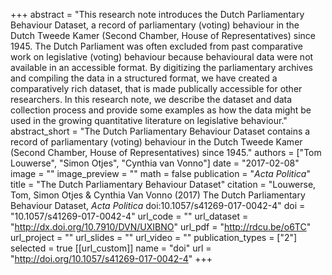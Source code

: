+++
abstract = "This research note introduces the Dutch Parliamentary Behaviour Dataset, a record of parliamentary (voting) behaviour in the Dutch Tweede Kamer (Second Chamber, House of Representatives) since 1945. The Dutch Parliament was often excluded from past comparative work on legislative (voting) behaviour because behavioural data were not available in an accessible format. By digitizing the parliamentary archives and compiling the data in a structured format, we have created a comparatively rich dataset, that is made publically accessible for other researchers. In this research note, we describe the dataset and data collection process and provide some examples as how the data might be used in the growing quantitative literature on legislative behaviour."
abstract_short = "The Dutch Parliamentary Behaviour Dataset contains a record of parliamentary (voting) behaviour in the Dutch Tweede Kamer (Second Chamber, House of Representatives) since 1945."
authors = ["Tom Louwerse", "Simon Otjes", "Cynthia van Vonno"]
date = "2017-02-08"
image = ""
image_preview = ""
math = false
publication = "*Acta Politica*"
title = "The Dutch Parliamentary Behaviour Dataset"
citation = "Louwerse, Tom, Simon Otjes & Cynthia Van Vonno (2017) The Dutch Parliamentary Behaviour Dataset, *Acta Politica* doi:10.1057/s41269-017-0042-4"
doi = "10.1057/s41269-017-0042-4"
url_code = ""
url_dataset = "http://dx.doi.org/10.7910/DVN/UXIBNO"
url_pdf = "http://rdcu.be/o6TC"
url_project = ""
url_slides = ""
url_video = ""
publication_types = ["2"]
selected = true
[[url_custom]]
  name = "doi"
  url = "http://doi.org/10.1057/s41269-017-0042-4"
+++
